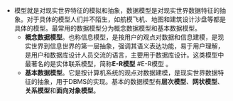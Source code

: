 - 模型就是对现实世界特征的模拟和抽象，数据模型是对现实世界数据特征的抽象。对于具体的模型人们并不陌生，如航模飞机、地图和建筑设计沙盘等都是具体的模型。最常用的数据模型分为概念数据模型和基本数据模型。
	- **概念数据模型**。也称信息模型，是按用户的观点对数据和信息建模，是现实世界到信息世界的第一层抽象，强调其语义表达功能，易于用户理解，是用户和数据库设计人员交流的语言，主要用于数据库设计。这类模型中最著名的是实体联系模型，简称**E-R模型** #E-R模型 。
	- **基本数据模型**。它是按计算机系统的观点对数据建模，是现实世界数据特征的抽象，用于DBMS的实现。基本的数据模型有**层次模型**、**网状模型**、**关系模型**和**面向对象模型**。